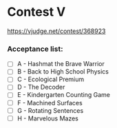 # Contest V 

https://vjudge.net/contest/368923

### Acceptance list:

- [ ] A - Hashmat the Brave Warrior
- [ ] B - Back to High School Physics
- [ ] C - Ecological Premium
- [ ] D - The Decoder
- [ ] E - Kindergarten Counting Game
- [ ] F - Machined Surfaces
- [ ] G - Rotating Sentences
- [ ] H - Marvelous Mazes